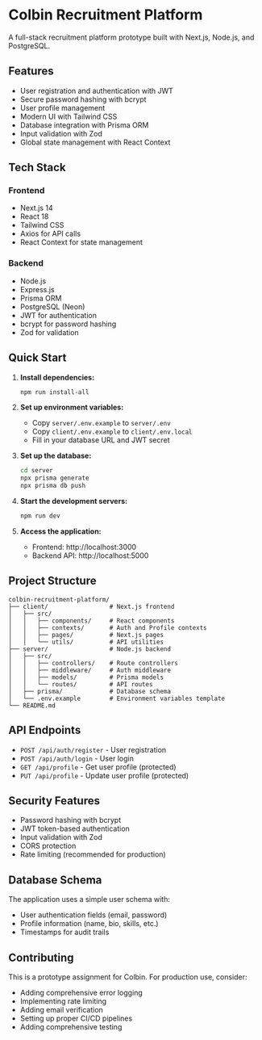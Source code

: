 # Colbin Recruitment Platform

A full-stack recruitment platform prototype built with Next.js, Node.js, and PostgreSQL.

## Features

- User registration and authentication with JWT
- Secure password hashing with bcrypt
- User profile management
- Modern UI with Tailwind CSS
- Database integration with Prisma ORM
- Input validation with Zod
- Global state management with React Context

## Tech Stack

### Frontend
- Next.js 14
- React 18
- Tailwind CSS
- Axios for API calls
- React Context for state management

### Backend
- Node.js
- Express.js
- Prisma ORM
- PostgreSQL (Neon)
- JWT for authentication
- bcrypt for password hashing
- Zod for validation

## Quick Start

1. **Install dependencies:**
   ```bash
   npm run install-all
   ```

2. **Set up environment variables:**
   - Copy `server/.env.example` to `server/.env`
   - Copy `client/.env.example` to `client/.env.local`
   - Fill in your database URL and JWT secret

3. **Set up the database:**
   ```bash
   cd server
   npx prisma generate
   npx prisma db push
   ```

4. **Start the development servers:**
   ```bash
   npm run dev
   ```

5. **Access the application:**
   - Frontend: http://localhost:3000
   - Backend API: http://localhost:5000

## Project Structure

```
colbin-recruitment-platform/
├── client/                 # Next.js frontend
│   ├── src/
│   │   ├── components/     # React components
│   │   ├── contexts/       # Auth and Profile contexts
│   │   ├── pages/          # Next.js pages
│   │   └── utils/          # API utilities
├── server/                 # Node.js backend
│   ├── src/
│   │   ├── controllers/    # Route controllers
│   │   ├── middleware/     # Auth middleware
│   │   ├── models/         # Prisma models
│   │   └── routes/         # API routes
│   ├── prisma/             # Database schema
│   └── .env.example        # Environment variables template
└── README.md
```

## API Endpoints

- `POST /api/auth/register` - User registration
- `POST /api/auth/login` - User login
- `GET /api/profile` - Get user profile (protected)
- `PUT /api/profile` - Update user profile (protected)

## Security Features

- Password hashing with bcrypt
- JWT token-based authentication
- Input validation with Zod
- CORS protection
- Rate limiting (recommended for production)

## Database Schema

The application uses a simple user schema with:
- User authentication fields (email, password)
- Profile information (name, bio, skills, etc.)
- Timestamps for audit trails

## Contributing

This is a prototype assignment for Colbin. For production use, consider:
- Adding comprehensive error logging
- Implementing rate limiting
- Adding email verification
- Setting up proper CI/CD pipelines
- Adding comprehensive testing


